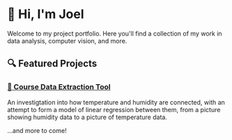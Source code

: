 # 👋 Hi, I'm Joel

Welcome to my project portfolio. Here you'll find a collection of my work in data analysis, computer vision, and more.

## 🔍 Featured Projects

### [🧠 Course Data Extraction Tool](./1.Temp,-humidity)
An investigtation into how temperature and humidity are connected, with an attempt to form a model of linear regression between them, from a picture showing humidity data to a picture of temperature data.

...and more to come!
